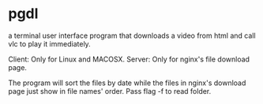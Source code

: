 # pgdl

a terminal user interface program that downloads a video from html and call vlc to play it immediately.

Client: Only for Linux and MACOSX.
Server: Only for nginx's file download page.
    
The program will sort the files by date while the files in nginx's download page just show in file names' order.
Pass flag -f to read folder.

